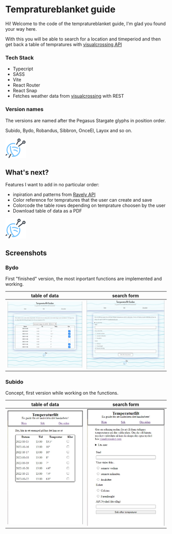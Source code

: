 # Tempratureblanket guide 
Hi! Welcome to the code of the tempratureblanket guide, I'm glad you found your way here.

With this you will be able to search for a location and timeperiod and then get back a table of tempratures with [visualcrossing API](https://www.visualcrossing.com/weather/weather-data-services)

### Tech Stack 
- Typecript
- SASS
- Vite
- React Router
- React Snap
- Fetches weather data from [visualcrossing](https://www.visualcrossing.com/weather/weather-data-services) with REST

### Version names 
The versions are named after the Pegasus Stargate glyphs in position order. 

Subido, Bydo, Robandus, Sibbron, OnceEl, Layox and so on.

![yarn](./src/assets/yarn.png)

## What's next?
Features I want to add in no particular order:
- inpiration and patterns from [Ravely API](https://www.ravelry.com/groups/ravelry-api)
- Color reference for tempratures that the user can create and save
- Colorcode the table rows depending on temprature choosen by the user
- Download table of data as a PDF

![yarn](./src/assets/yarn.png)

## Screenshots

### Bydo
First "finished" version, the most inportant functions are implemented and working.

table of data | search form
:------------:|:-----------:
![](./src/assets/screenshots/bydo1.jpg) | ![](./src/assets/screenshots/bydo2.jpg)

### Subido
Concept, first version while working on the functions.

table of data | search form
:------------:|:-----------:
![](./src/assets/screenshots/subido1.png) | ![](./src/assets/screenshots/subido2.png)